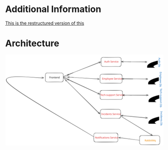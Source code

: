 # Additional Information
[This is the restructured version of this](https://github.com/Rope-IRL/IncidentsDecisionOpen)

# Architecture

![This is frontend and backend interaction](images/AddedArc.excalidraw.svg)
